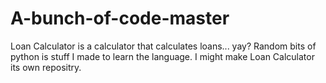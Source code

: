 # A-bunch-of-code-master
Loan Calculator is a calculator that calculates loans... yay?
Random bits of python is stuff I made to learn the language.
I might make Loan Calculator its own repositry.